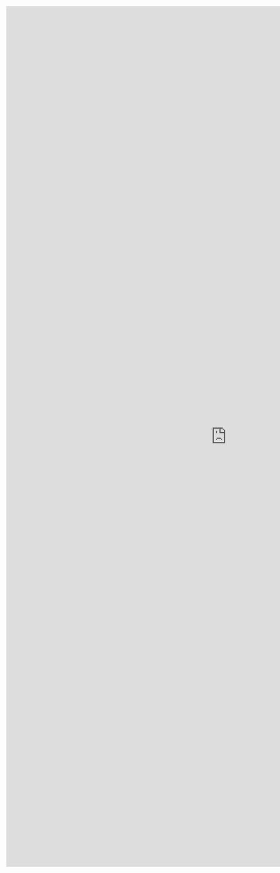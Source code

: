 <iframe allowtransparency="true" frameborder="0" scrolling="yes" src="http://udsfoundation.webs.com/mobi" style="border: none; height: 2300px; width: 1175px;"> </iframe>
